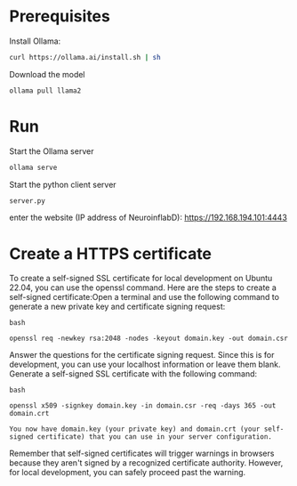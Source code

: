 # Prerequisites
Install Ollama:
```bash
curl https://ollama.ai/install.sh | sh
```

Download the model
```bash
ollama pull llama2
```

# Run
Start the Ollama server
```bash
ollama serve
```

Start the python client server
```bash
server.py
```

enter the website (IP address of NeuroinflabD):
https://192.168.194.101:4443

# Create a HTTPS certificate
To create a self-signed SSL certificate for local development on Ubuntu 22.04, you can use the openssl command. Here are the steps to create a self-signed certificate:Open a terminal and use the following command to generate a new private key and certificate signing request:

    bash

    openssl req -newkey rsa:2048 -nodes -keyout domain.key -out domain.csr

Answer the questions for the certificate signing request. Since this is for development, you can use your localhost information or leave them blank. Generate a self-signed SSL certificate with the following command:

    bash

    openssl x509 -signkey domain.key -in domain.csr -req -days 365 -out domain.crt

    You now have domain.key (your private key) and domain.crt (your self-signed certificate) that you can use in your server configuration.

Remember that self-signed certificates will trigger warnings in browsers because they aren't signed by a recognized certificate authority. However, for local development, you can safely proceed past the warning.